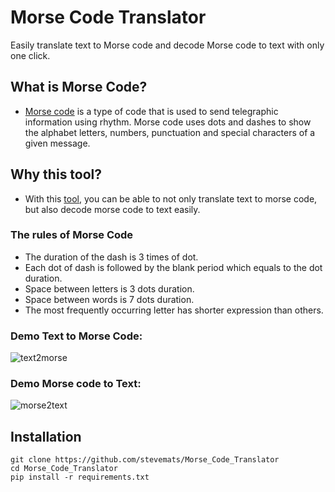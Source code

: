 # Morse Code Translator
Easily translate text to Morse code and decode Morse code to text with only one click.

## What is Morse Code?
- [Morse code](https://en.wikipedia.org/wiki/Morse_code) is a type of code that is used to send telegraphic information using rhythm. Morse code uses dots and dashes to show the alphabet letters, numbers, punctuation and special characters of a given message.

## Why this tool?
- With this [tool](https://github.com/stevemats/Morse_Code_Translator), you can be able to not only translate text to morse code, but also decode morse code to text easily.

### The rules of Morse Code
- The duration of the dash is 3 times of dot.
- Each dot of dash is followed by the blank period which equals to the dot duration.
- Space between letters is 3 dots duration.
- Space between words is 7 dots duration.
- The most frequently occurring letter has shorter expression than others. 

### Demo Text to Morse Code:
![text2morse](https://user-images.githubusercontent.com/30528167/128909322-57c06d5b-1a48-47a0-9962-a08ae5429e34.PNG)

### Demo Morse code to Text:
![morse2text](https://user-images.githubusercontent.com/30528167/128908372-a7687232-68c5-4b0c-b4b4-8969b17331f9.PNG)

## Installation
```
git clone https://github.com/stevemats/Morse_Code_Translator
cd Morse_Code_Translator
pip install -r requirements.txt
```